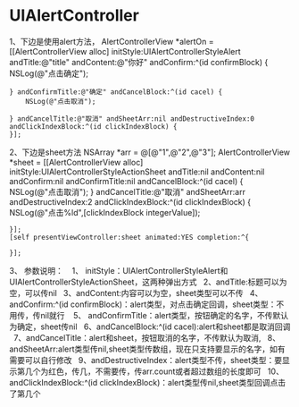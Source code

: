 # UIAlertController

1、下边是使用alert方法，
 AlertControllerView *alertOn = [[AlertControllerView alloc] initStyle:UIAlertControllerStyleAlert andTitle:@"title" andContent:@"你好" andConfirm:^(id confirmBlock) {
        NSLog(@"点击确定");

    } andConfirmTitle:@"确定" andCancelBlock:^(id cacel) {
        NSLog(@"点击取消");

    } andCancelTitle:@"取消" andSheetArr:nil andDestructiveIndex:0 andClickIndexBlock:^(id clickIndexBlock) {
    }];
    
 2、下边是sheet方法
 NSArray *arr = @[@"1",@"2",@"3"];
    AlertControllerView *sheet = [[AlertControllerView alloc] initStyle:UIAlertControllerStyleActionSheet andTitle:nil andContent:nil andConfirm:nil andConfirmTitle:nil andCancelBlock:^(id cacel) {
        NSLog(@"点击取消");
    } andCancelTitle:@"取消" andSheetArr:arr andDestructiveIndex:2 andClickIndexBlock:^(id clickIndexBlock) {
        NSLog(@"点击%ld",[clickIndexBlock integerValue]);

    }];
    [self presentViewController:sheet animated:YES completion:^{
        
    }];
 3、 参数说明：
    1、 initStyle：UIAlertControllerStyleAlert和UIAlertControllerStyleActionSheet，这两种弹出方式
    2、andTitle:标题可以为空，可以传nil
    3、andContent:内容可以为空，sheet类型可以不传
    4、andConfirm:^(id confirmBlock)：alert类型，对点击确定回调，sheet类型：不用传，传nil就行
    5、 andConfirmTitle：alert类型，按钮确定的名字，不传默认为确定，sheet传nil
    6、andCancelBlock:^(id cacel):alert和sheet都是取消回调
    7、andCancelTitle：alert和sheet，按钮取消的名字，不传默认为取消,
    8、andSheetArr:alert类型传nil,sheet类型传数组，现在只支持要显示的名字，如有需要可以自行修改
    9、andDestructiveIndex：alert类型不传，sheet类型：要显示第几个为红色，传几，不需要传，传arr.count或者超过数组的长度即可
    10、andClickIndexBlock:^(id clickIndexBlock)：alert类型传nil,sheet类型回调点击了第几个
    
    
    
        
